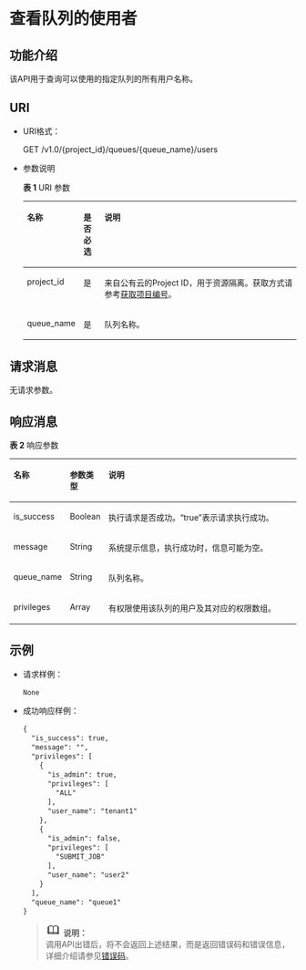 # 查看队列的使用者<a name="dli_02_0038"></a>

## 功能介绍<a name="s8a8b8f2130df4e818b31795a6596f598"></a>

该API用于查询可以使用的指定队列的所有用户名称。

## URI<a name="s1b12fa23850b46588b88f2c87956bfbd"></a>

-   URI格式：

    GET /v1.0/\{project\_id\}/queues/\{queue\_name\}/users

-   参数说明

    **表 1**  URI 参数

    <a name="zh-cn_topic_0069077915_table35044683"></a>
    <table><thead align="left"><tr id="zh-cn_topic_0069077915_row26593179"><th class="cellrowborder" valign="top" width="12%" id="mcps1.2.4.1.1"><p id="zh-cn_topic_0069077915_p96056186264"><a name="zh-cn_topic_0069077915_p96056186264"></a><a name="zh-cn_topic_0069077915_p96056186264"></a>名称</p>
    </th>
    <th class="cellrowborder" valign="top" width="8%" id="mcps1.2.4.1.2"><p id="zh-cn_topic_0069077915_p960561819262"><a name="zh-cn_topic_0069077915_p960561819262"></a><a name="zh-cn_topic_0069077915_p960561819262"></a>是否必选</p>
    </th>
    <th class="cellrowborder" valign="top" width="80%" id="mcps1.2.4.1.3"><p id="zh-cn_topic_0069077915_p860551822612"><a name="zh-cn_topic_0069077915_p860551822612"></a><a name="zh-cn_topic_0069077915_p860551822612"></a>说明</p>
    </th>
    </tr>
    </thead>
    <tbody><tr id="row105860199427"><td class="cellrowborder" valign="top" width="12%" headers="mcps1.2.4.1.1 "><p id="zh-cn_topic_0069077803_p43412436"><a name="zh-cn_topic_0069077803_p43412436"></a><a name="zh-cn_topic_0069077803_p43412436"></a>project_id</p>
    </td>
    <td class="cellrowborder" valign="top" width="8%" headers="mcps1.2.4.1.2 "><p id="zh-cn_topic_0069077803_p26746391"><a name="zh-cn_topic_0069077803_p26746391"></a><a name="zh-cn_topic_0069077803_p26746391"></a>是</p>
    </td>
    <td class="cellrowborder" valign="top" width="80%" headers="mcps1.2.4.1.3 "><p id="zh-cn_topic_0069077803_p18974100"><a name="zh-cn_topic_0069077803_p18974100"></a><a name="zh-cn_topic_0069077803_p18974100"></a>来自公有云的Project ID，用于资源隔离。获取方式请参考<a href="获取项目编号.md">获取项目编号</a>。</p>
    </td>
    </tr>
    <tr id="zh-cn_topic_0069077915_row24582998"><td class="cellrowborder" valign="top" width="12%" headers="mcps1.2.4.1.1 "><p id="zh-cn_topic_0069077915_p45065821"><a name="zh-cn_topic_0069077915_p45065821"></a><a name="zh-cn_topic_0069077915_p45065821"></a>queue_name</p>
    </td>
    <td class="cellrowborder" valign="top" width="8%" headers="mcps1.2.4.1.2 "><p id="zh-cn_topic_0069077915_p26452876"><a name="zh-cn_topic_0069077915_p26452876"></a><a name="zh-cn_topic_0069077915_p26452876"></a>是</p>
    </td>
    <td class="cellrowborder" valign="top" width="80%" headers="mcps1.2.4.1.3 "><p id="zh-cn_topic_0069077915_p62308236"><a name="zh-cn_topic_0069077915_p62308236"></a><a name="zh-cn_topic_0069077915_p62308236"></a>队列名称。</p>
    </td>
    </tr>
    </tbody>
    </table>


## 请求消息<a name="sb8978e815de44d57bb1b861ef680a2e3"></a>

无请求参数。

## 响应消息<a name="sbde118b1107f41f6bffb4a929fb16d0c"></a>

**表 2**  响应参数

<a name="zh-cn_topic_0069077915_table53432251"></a>
<table><thead align="left"><tr id="zh-cn_topic_0069077915_row848378"><th class="cellrowborder" valign="top" width="11%" id="mcps1.2.4.1.1"><p id="zh-cn_topic_0069077915_p972119579281"><a name="zh-cn_topic_0069077915_p972119579281"></a><a name="zh-cn_topic_0069077915_p972119579281"></a>名称</p>
</th>
<th class="cellrowborder" valign="top" width="10%" id="mcps1.2.4.1.2"><p id="a163da17486524c498eaff37de52bc31c"><a name="a163da17486524c498eaff37de52bc31c"></a><a name="a163da17486524c498eaff37de52bc31c"></a>参数类型</p>
</th>
<th class="cellrowborder" valign="top" width="79%" id="mcps1.2.4.1.3"><p id="a3bd20b5ab6524187897ce79f4eb0e6be"><a name="a3bd20b5ab6524187897ce79f4eb0e6be"></a><a name="a3bd20b5ab6524187897ce79f4eb0e6be"></a>说明</p>
</th>
</tr>
</thead>
<tbody><tr id="zh-cn_topic_0069077915_row16421007"><td class="cellrowborder" valign="top" width="11%" headers="mcps1.2.4.1.1 "><p id="zh-cn_topic_0069077915_p55033223"><a name="zh-cn_topic_0069077915_p55033223"></a><a name="zh-cn_topic_0069077915_p55033223"></a>is_success</p>
</td>
<td class="cellrowborder" valign="top" width="10%" headers="mcps1.2.4.1.2 "><p id="zh-cn_topic_0069077915_p27289743"><a name="zh-cn_topic_0069077915_p27289743"></a><a name="zh-cn_topic_0069077915_p27289743"></a>Boolean</p>
</td>
<td class="cellrowborder" valign="top" width="79%" headers="mcps1.2.4.1.3 "><p id="p552612216156"><a name="p552612216156"></a><a name="p552612216156"></a>执行请求是否成功。<span class="parmvalue" id="parmvalue15600977161036"><a name="parmvalue15600977161036"></a><a name="parmvalue15600977161036"></a>“true”</span>表示请求执行成功。</p>
</td>
</tr>
<tr id="zh-cn_topic_0069077915_row29999348"><td class="cellrowborder" valign="top" width="11%" headers="mcps1.2.4.1.1 "><p id="zh-cn_topic_0069077915_p14028137"><a name="zh-cn_topic_0069077915_p14028137"></a><a name="zh-cn_topic_0069077915_p14028137"></a>message</p>
</td>
<td class="cellrowborder" valign="top" width="10%" headers="mcps1.2.4.1.2 "><p id="zh-cn_topic_0069077915_p32356376"><a name="zh-cn_topic_0069077915_p32356376"></a><a name="zh-cn_topic_0069077915_p32356376"></a>String</p>
</td>
<td class="cellrowborder" valign="top" width="79%" headers="mcps1.2.4.1.3 "><p id="p3526152217152"><a name="p3526152217152"></a><a name="p3526152217152"></a>系统提示信息，执行成功时，信息可能为空。</p>
</td>
</tr>
<tr id="zh-cn_topic_0069077915_row33862288"><td class="cellrowborder" valign="top" width="11%" headers="mcps1.2.4.1.1 "><p id="zh-cn_topic_0069077915_p58490813"><a name="zh-cn_topic_0069077915_p58490813"></a><a name="zh-cn_topic_0069077915_p58490813"></a>queue_name</p>
</td>
<td class="cellrowborder" valign="top" width="10%" headers="mcps1.2.4.1.2 "><p id="zh-cn_topic_0069077915_p29744469"><a name="zh-cn_topic_0069077915_p29744469"></a><a name="zh-cn_topic_0069077915_p29744469"></a>String</p>
</td>
<td class="cellrowborder" valign="top" width="79%" headers="mcps1.2.4.1.3 "><p id="zh-cn_topic_0069077915_p60491792"><a name="zh-cn_topic_0069077915_p60491792"></a><a name="zh-cn_topic_0069077915_p60491792"></a>队列名称。</p>
</td>
</tr>
<tr id="zh-cn_topic_0069077915_row7555217"><td class="cellrowborder" valign="top" width="11%" headers="mcps1.2.4.1.1 "><p id="zh-cn_topic_0069077915_p7992858"><a name="zh-cn_topic_0069077915_p7992858"></a><a name="zh-cn_topic_0069077915_p7992858"></a>privileges</p>
</td>
<td class="cellrowborder" valign="top" width="10%" headers="mcps1.2.4.1.2 "><p id="zh-cn_topic_0069077915_p29119284"><a name="zh-cn_topic_0069077915_p29119284"></a><a name="zh-cn_topic_0069077915_p29119284"></a>Array</p>
</td>
<td class="cellrowborder" valign="top" width="79%" headers="mcps1.2.4.1.3 "><p id="zh-cn_topic_0069077915_p9851798"><a name="zh-cn_topic_0069077915_p9851798"></a><a name="zh-cn_topic_0069077915_p9851798"></a>有权限使用该队列的用户及其对应的权限数组。</p>
</td>
</tr>
</tbody>
</table>

## 示例<a name="section13756397153153"></a>

-   请求样例：

    ```
    None
    ```

-   成功响应样例：

    ```
    {
      "is_success": true,
      "message": "",
      "privileges": [
        {
          "is_admin": true,
          "privileges": [
            "ALL"
          ],
          "user_name": "tenant1"
        },
        {
          "is_admin": false,
          "privileges": [
            "SUBMIT_JOB"
          ],
          "user_name": "user2"
        }
      ],
      "queue_name": "queue1"
    }
    ```

    >![](public_sys-resources/icon-note.gif) **说明：**   
    >调用API出错后，将不会返回上述结果，而是返回错误码和错误信息，详细介绍请参见[错误码](错误码.md)。  



